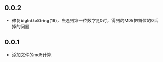 <!--
 * @Author: Cao Shixin
 * @Date: 2021-12-10 09:13:35
 * @LastEditors: Cao Shixin
 * @LastEditTime: 2022-04-19 13:37:40
 * @Description: 
-->
## 0.0.2
* 修复bigInt.toString(16)，当遇到第一位数字是0时，得到的MD5把首位的0丢掉的问题

## 0.0.1

*  添加文件的md5计算.
